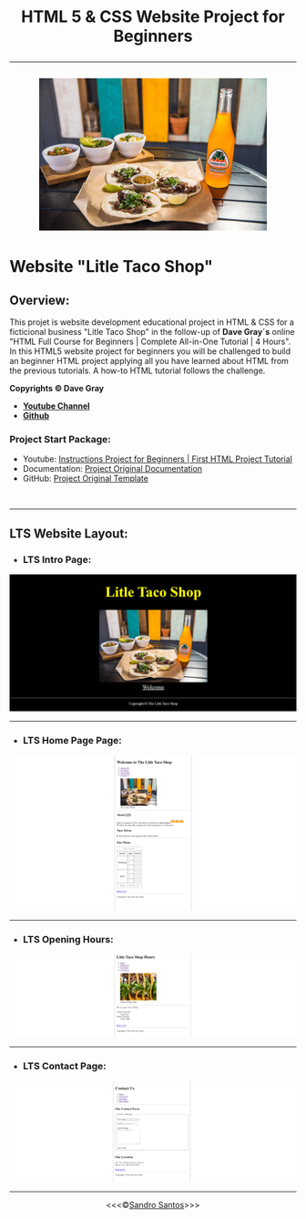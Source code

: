 <h1 align="center">HTML 5 & CSS Website Project for Beginners
<hr>

![LTS](/docs/HTML/project_lts/img/tacos_and_drink_400x267.png)

# **Website "Litle Taco Shop"**

## **Overview:**
This projet is website development educational project in HTML & CSS for a ficticional business "Litle Taco Shop" in the follow-up of **Dave Gray´s** online "HTML Full Course for Beginners | Complete All-in-One Tutorial | 4 Hours".
<br>
In this HTML5 website project for beginners you will be challenged to build an beginner HTML project applying all you have learned about HTML from the previous tutorials. A how-to HTML tutorial follows the challenge.

**Copyrights &copy; Dave Gray** 
* <a href="https://www.youtube.com/@DaveGrayTeachesCode">**Youtube Channel**</a>
* <a href="">**Github**</a>


### Project Start Package:
* Youtube: <a href="https://www.youtube.com/watch?v=T5PD8ofhiug&list=PL0Zuz27SZ-6OlAwitnFUubtE93DO-l0vu&index=10&t=6s">Instructions Project for Beginners | First HTML Project Tutorial</a> 
* Documentation: [Project Original Documentation](/docs/HTML/project_lts/original-readme.md)
* GitHub: <a href="https://github.com/gitdagray">Project Original Template</a>

<br>
<hr>

## **LTS Website Layout:**

* ### LTS Intro Page:
![Intro](/docs/HTML/project_lts/img/01_LTS_INTRO.PNG)

<hr>

* ### LTS Home Page Page:
![Home Page](/docs/HTML/project_lts/img/02_LTS_INDEX.PNG)

<hr>

* ### LTS Opening Hours:
![Hours](/docs/HTML/project_lts/img/03_LTS_HOURS.PNG)

<hr>

* ### LTS Contact Page:

![Contact](/docs/HTML/project_lts/img/04_LTS_CONTACT.PNG)

<hr>

<p align="center">&lt;&lt;&lt;&copy;<a href="https://github.com/sandroffdsantos">Sandro Santos</a>&gt;&gt;&gt;</p>